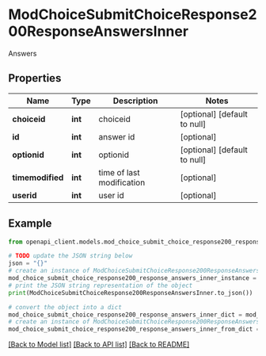 # ModChoiceSubmitChoiceResponse200ResponseAnswersInner

Answers

## Properties

Name | Type | Description | Notes
------------ | ------------- | ------------- | -------------
**choiceid** | **int** | choiceid | [optional] [default to null]
**id** | **int** | answer id | [optional] 
**optionid** | **int** | optionid | [optional] [default to null]
**timemodified** | **int** | time of last modification | [optional] 
**userid** | **int** | user id | [optional] 

## Example

```python
from openapi_client.models.mod_choice_submit_choice_response200_response_answers_inner import ModChoiceSubmitChoiceResponse200ResponseAnswersInner

# TODO update the JSON string below
json = "{}"
# create an instance of ModChoiceSubmitChoiceResponse200ResponseAnswersInner from a JSON string
mod_choice_submit_choice_response200_response_answers_inner_instance = ModChoiceSubmitChoiceResponse200ResponseAnswersInner.from_json(json)
# print the JSON string representation of the object
print(ModChoiceSubmitChoiceResponse200ResponseAnswersInner.to_json())

# convert the object into a dict
mod_choice_submit_choice_response200_response_answers_inner_dict = mod_choice_submit_choice_response200_response_answers_inner_instance.to_dict()
# create an instance of ModChoiceSubmitChoiceResponse200ResponseAnswersInner from a dict
mod_choice_submit_choice_response200_response_answers_inner_from_dict = ModChoiceSubmitChoiceResponse200ResponseAnswersInner.from_dict(mod_choice_submit_choice_response200_response_answers_inner_dict)
```
[[Back to Model list]](../README.md#documentation-for-models) [[Back to API list]](../README.md#documentation-for-api-endpoints) [[Back to README]](../README.md)


